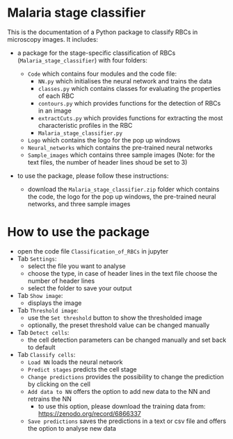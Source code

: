# Malaria stage classifier

This is the documentation of a Python package to classify RBCs in microscopy images. It includes:

* a package for the stage-specific classification of RBCs (`Malaria_stage_classifier`) with four folders:
    * `Code` which contains four modules and the code file:
      * `NN.py` which initialises the neural network and trains the data
      * `classes.py` which contains classes for evaluating the properties of each RBC
      * `contours.py` which provides functions for the detection of RBCs in an image
      * `extractCuts.py` which provides functions for extracting the most characteristic profiles in the RBC
      * `Malaria_stage_classifier.py`
    * `Logo` which contains the logo for the pop up windows
    * `Neural_networks` which contains the pre-trained neural networks
    * `Sample_images` which contains three sample images (Note: for the text files, the number of header lines shoud be set to 3)

* to use the package, please follow these instructions:
    * download the `Malaria_stage_classifier.zip` folder which contains the code, the logo for the pop up windows, the pre-trained neural networks, and three sample images

# How to use the package

* open the code file `Classification_of_RBCs` in jupyter
* Tab `Settings`:
    * select the file you want to analyse
    * choose the type, in case of header lines in the text file choose the number of header lines
    * select the folder to save your output
* Tab `Show image`:
    * displays the image
* Tab `Threshold image`:
    * use the `Set threshold` button to show the thresholded image
    * optionally, the preset threshold value can be changed manually
* Tab `Detect cells`:
    * the cell detection parameters can be changed manually and set back to default
* Tab `Classify cells`:
    * `Load NN` loads the neural network
    * `Predict stages` predicts the cell stage
    * `Change predictions` provides the possibility to change the prediction by clicking on the cell
    * `Add data to NN` offers the option to add new data to the NN and retrains the NN
      * to use this option, please download the training data from: https://zenodo.org/record/6866337
    * `Save predictions` saves the predictions in a text or csv file and offers the option to analyse new data
